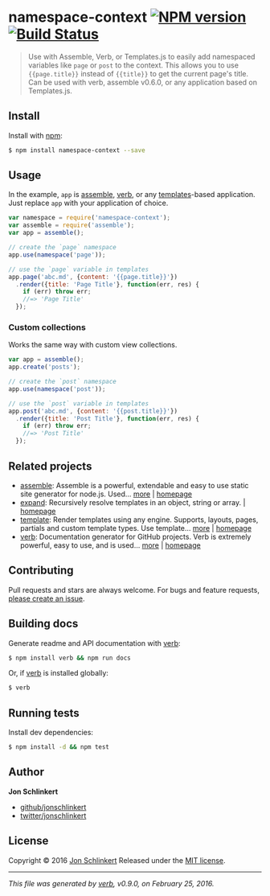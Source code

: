 # namespace-context [![NPM version](https://img.shields.io/npm/v/namespace-context.svg)](https://www.npmjs.com/package/namespace-context) [![Build Status](https://img.shields.io/travis/jonschlinkert/namespace-context.svg)](https://travis-ci.org/jonschlinkert/namespace-context)

> Use with Assemble, Verb, or Templates.js to easily add namespaced variables like `page` or `post` to the context. This allows you to use `{{page.title}}` instead of `{{title}}` to get the current page's title. Can be used with verb, assemble v0.6.0, or any application based on Templates.js.

## Install

Install with [npm](https://www.npmjs.com/):

```sh
$ npm install namespace-context --save
```

## Usage

In the example, `app` is [assemble](https://github.com/assemble/assemble), [verb](https://github.com/verbose/verb), or any [templates](https://github.com/jonschlinkert/templates)-based application. Just replace `app` with your application of choice.

```js
var namespace = require('namespace-context');
var assemble = require('assemble');
var app = assemble();

// create the `page` namespace
app.use(namespace('page'));

// use the `page` variable in templates
app.page('abc.md', {content: '{{page.title}}'})
  .render({title: 'Page Title'}, function(err, res) {
    if (err) throw err;
    //=> 'Page Title'
  });
```

### Custom collections

Works the same way with custom view collections.

```js
var app = assemble();
app.create('posts');

// create the `post` namespace
app.use(namespace('post'));

// use the `post` variable in templates
app.post('abc.md', {content: '{{post.title}}'})
  .render({title: 'Post Title'}, function(err, res) {
    if (err) throw err;
    //=> 'Post Title'
  });
```

## Related projects

* [assemble](https://www.npmjs.com/package/assemble): Assemble is a powerful, extendable and easy to use static site generator for node.js. Used… [more](https://www.npmjs.com/package/assemble) | [homepage](https://github.com/assemble/assemble)
* [expand](https://www.npmjs.com/package/expand): Recursively resolve templates in an object, string or array. | [homepage](https://github.com/jonschlinkert/expand)
* [template](https://www.npmjs.com/package/template): Render templates using any engine. Supports, layouts, pages, partials and custom template types. Use template… [more](https://www.npmjs.com/package/template) | [homepage](https://github.com/jonschlinkert/template)
* [verb](https://www.npmjs.com/package/verb): Documentation generator for GitHub projects. Verb is extremely powerful, easy to use, and is used… [more](https://www.npmjs.com/package/verb) | [homepage](https://github.com/verbose/verb)

## Contributing

Pull requests and stars are always welcome. For bugs and feature requests, [please create an issue](https://github.com/jonschlinkert/namespace-context/issues/new).

## Building docs

Generate readme and API documentation with [verb](https://github.com/verbose/verb):

```sh
$ npm install verb && npm run docs
```

Or, if [verb](https://github.com/verbose/verb) is installed globally:

```sh
$ verb
```

## Running tests

Install dev dependencies:

```sh
$ npm install -d && npm test
```

## Author

**Jon Schlinkert**

* [github/jonschlinkert](https://github.com/jonschlinkert)
* [twitter/jonschlinkert](http://twitter.com/jonschlinkert)

## License

Copyright © 2016 [Jon Schlinkert](https://github.com/jonschlinkert)
Released under the [MIT license](https://github.com/jonschlinkert/namespace-context/blob/master/LICENSE).

***

_This file was generated by [verb](https://github.com/verbose/verb), v0.9.0, on February 25, 2016._